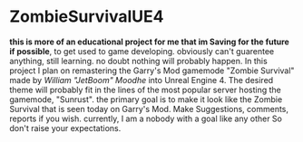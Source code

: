 # ZombieSurvivalUE4
**this is more of an educational project for me that im Saving for the future if possible**, to get used to game developing. obviously can't guarentee anything, still learning. no doubt nothing will probably happen. In this project I plan on remastering the Garry's Mod gamemode "Zombie Survival" made by *William "JetBoom" Moodhe* into Unreal Engine 4. The desired theme will probably fit in the lines of the most popular server hosting the gamemode, "Sunrust".  the primary goal is to make it look like the Zombie Survival that is seen today on Garry's Mod. Make Suggestions, comments, reports if you wish. currently, I am a nobody with a goal like any other So don't raise your expectations.
